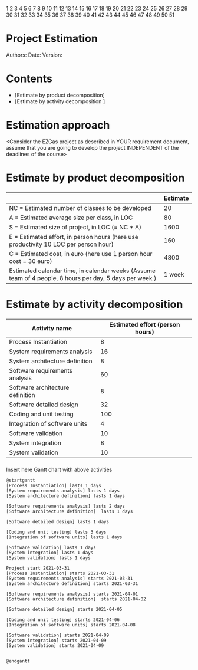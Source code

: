 1
2
3
4
5
6
7
8
9
10
11
12
13
14
15
16
17
18
19
20
21
22
23
24
25
26
27
28
29
30
31
32
33
34
35
36
37
38
39
40
41
42
43
44
45
46
47
48
49
50
51
# Project Estimation  
Authors:
Date:
Version:
# Contents
- [Estimate by product decomposition]
- [Estimate by activity decomposition ]
# Estimation approach
<Consider the EZGas  project as described in YOUR requirement document, assume that you are going to develop the project INDEPENDENT of the deadlines of the course>
# Estimate by product decomposition
### 
|             | Estimate                        |             
| ----------- | ------------------------------- |  
| NC =  Estimated number of classes to be developed   | 20 |             
|  A = Estimated average size per class, in LOC       | 80 | 
| S = Estimated size of project, in LOC (= NC * A) | 1600|
| E = Estimated effort, in person hours (here use productivity 10 LOC per person hour) | 160 |   
| C = Estimated cost, in euro (here use 1 person hour cost = 30 euro) | 4800 | 
| Estimated calendar time, in calendar weeks (Assume team of 4 people, 8 hours per day, 5 days per week ) | 1 week |               
# Estimate by activity decomposition
### 
|         Activity name    | Estimated effort (person hours)   |             
| ----------- | ------------------------------- | 
| Process Instantiation | 8 |
| System requirements analysis | 16 |
| System architecture definition | 8 |
| Software requirements analysis | 60 |
| Software architecture definition | 8 |
| Software detailed design | 32 |
| Coding and unit testing | 100 |
| Integration of software units | 4 |
| Software validation | 10 |
| System integration | 8 |
| System validation | 10 |

###
Insert here Gantt chart with above activities
```plantuml
@startgantt
[Process Instantiation] lasts 1 days
[System requirements analysis] lasts 1 days
[System architecture definition] lasts 1 days

[Software requirements analysis] lasts 2 days
[Software architecture definition]  lasts 1 days

[Software detailed design] lasts 1 days

[Coding and unit testing] lasts 3 days
[Integration of software units] lasts 1 days

[Software validation] lasts 1 days
[System integration] lasts 1 days
[System validation] lasts 1 days

Project start 2021-03-31
[Process Instantiation] starts 2021-03-31
[System requirements analysis] starts 2021-03-31
[System architecture definition] starts 2021-03-31

[Software requirements analysis] starts 2021-04-01
[Software architecture definition]  starts 2021-04-02

[Software detailed design] starts 2021-04-05

[Coding and unit testing] starts 2021-04-06
[Integration of software units] starts 2021-04-08

[Software validation] starts 2021-04-09
[System integration] starts 2021-04-09
[System validation] starts 2021-04-09


@endgantt
```
